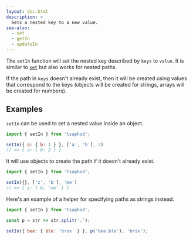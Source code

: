 ```yaml
---
layout: doc.html
description: >
  Sets a nested key to a new value.
see-also:
  - set
  - getIn
  - updateIn
---
```


The `setIn` function will set the nested key described by `keys` to `value`. It is similar to [`set`](../set) but also works for nested paths.

If the path in `keys` doesn't already exist, then it will be created using values that correspond to the keys (objects will be created for strings, arrays will be created for numbers).

## Examples

`setIn` can be used to set a nested value inside an object.

```js
import { setIn } from 'tsaphod';

setIn({ a: { b: 1 } }, ['a', 'b'], 2)
// => { a: { b: 2 } }
```

It will use objects to create the path if it doesn't already exist.

```js
import { setIn } from 'tsaphod';

setIn({}, ['z', 'b'], 'me')
// => { z: { b: 'me' } }
```

Here's an example of a helper for specifying paths as strings instead.

```js
import { setIn } from 'tsaphod';

const p = str => str.split('.');

setIn({ bee: { ble: 'brox' } }, p('bee.ble'), 'brix');
```


